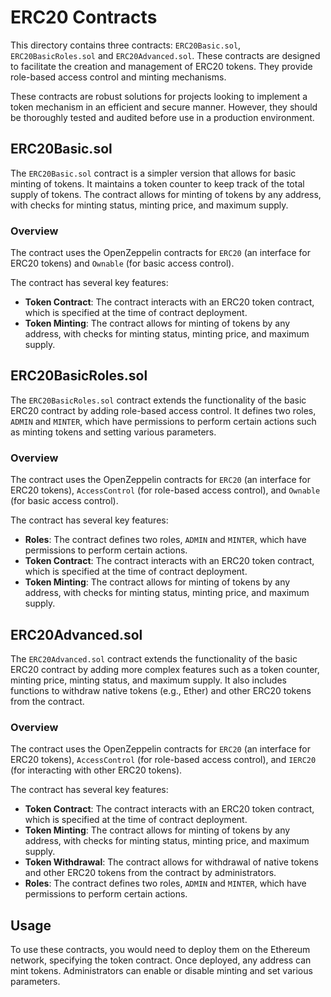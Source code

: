 # ERC20 Contracts

This directory contains three contracts: `ERC20Basic.sol`, `ERC20BasicRoles.sol` and `ERC20Advanced.sol`. These contracts are designed to facilitate the creation and management of ERC20 tokens. They provide role-based access control and minting mechanisms.

These contracts are robust solutions for projects looking to implement a token mechanism in an efficient and secure manner. However, they should be thoroughly tested and audited before use in a production environment.

## ERC20Basic.sol

The `ERC20Basic.sol` contract is a simpler version that allows for basic minting of tokens. It maintains a token counter to keep track of the total supply of tokens. The contract allows for minting of tokens by any address, with checks for minting status, minting price, and maximum supply.

### Overview

The contract uses the OpenZeppelin contracts for `ERC20` (an interface for ERC20 tokens) and `Ownable` (for basic access control).

The contract has several key features:

- **Token Contract**: The contract interacts with an ERC20 token contract, which is specified at the time of contract deployment.
- **Token Minting**: The contract allows for minting of tokens by any address, with checks for minting status, minting price, and maximum supply.

## ERC20BasicRoles.sol

The `ERC20BasicRoles.sol` contract extends the functionality of the basic ERC20 contract by adding role-based access control. It defines two roles, `ADMIN` and `MINTER`, which have permissions to perform certain actions such as minting tokens and setting various parameters.

### Overview

The contract uses the OpenZeppelin contracts for `ERC20` (an interface for ERC20 tokens), `AccessControl` (for role-based access control), and `Ownable` (for basic access control).

The contract has several key features:

- **Roles**: The contract defines two roles, `ADMIN` and `MINTER`, which have permissions to perform certain actions.
- **Token Contract**: The contract interacts with an ERC20 token contract, which is specified at the time of contract deployment.
- **Token Minting**: The contract allows for minting of tokens by any address, with checks for minting status, minting price, and maximum supply.

## ERC20Advanced.sol

The `ERC20Advanced.sol` contract extends the functionality of the basic ERC20 contract by adding more complex features such as a token counter, minting price, minting status, and maximum supply. It also includes functions to withdraw native tokens (e.g., Ether) and other ERC20 tokens from the contract.

### Overview

The contract uses the OpenZeppelin contracts for `ERC20` (an interface for ERC20 tokens), `AccessControl` (for role-based access control), and `IERC20` (for interacting with other ERC20 tokens).

The contract has several key features:

- **Token Contract**: The contract interacts with an ERC20 token contract, which is specified at the time of contract deployment.
- **Token Minting**: The contract allows for minting of tokens by any address, with checks for minting status, minting price, and maximum supply.
- **Token Withdrawal**: The contract allows for withdrawal of native tokens and other ERC20 tokens from the contract by administrators.
- **Roles**: The contract defines two roles, `ADMIN` and `MINTER`, which have permissions to perform certain actions.


## Usage

To use these contracts, you would need to deploy them on the Ethereum network, specifying the token contract. Once deployed, any address can mint tokens. Administrators can enable or disable minting and set various parameters.